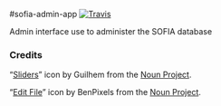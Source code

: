 #sofia-admin-app [![Travis](https://api.travis-ci.org/adentes-org/SOFIA.svg?branch=master)](https://travis-ci.org/adentes-org/SOFIA)

Admin interface use to administer the SOFIA database


### Credits

“[Sliders](https://thenounproject.com/term/sliders/541441)” icon by Guilhem from the [Noun Project](http://thenounproject.com/).

“[Edit File](https://thenounproject.com/term/edit-file/180475)” icon by BenPixels from the [Noun Project](http://thenounproject.com/).
